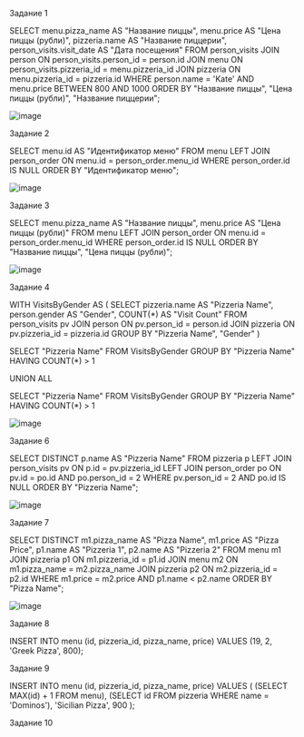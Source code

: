 Задание 1 

SELECT
    menu.pizza_name AS "Название пиццы",
    menu.price AS "Цена пиццы (рубли)",
    pizzeria.name AS "Название пиццерии",
    person_visits.visit_date AS "Дата посещения"
FROM
    person_visits
JOIN
    person ON person_visits.person_id = person.id
JOIN
    menu ON person_visits.pizzeria_id = menu.pizzeria_id
JOIN
    pizzeria ON menu.pizzeria_id = pizzeria.id
WHERE
    person.name = 'Kate'
    AND menu.price BETWEEN 800 AND 1000
ORDER BY
    "Название пиццы",
    "Цена пиццы (рубли)",
    "Название пиццерии";

![image](https://github.com/xisqzz/db_practice/assets/144116612/8a36eef4-3767-4365-87bd-95cb443ee3b9)

Задание 2 

SELECT
    menu.id AS "Идентификатор меню"
FROM
    menu
LEFT JOIN
    person_order ON menu.id = person_order.menu_id
WHERE
    person_order.id IS NULL
ORDER BY
    "Идентификатор меню";

![image](https://github.com/xisqzz/db_practice/assets/144116612/0dfe5049-f077-45ee-a765-73b3650f86c2)

Задание 3 

SELECT
    menu.pizza_name AS "Название пиццы",
    menu.price AS "Цена пиццы (рубли)"
FROM
    menu
LEFT JOIN
    person_order ON menu.id = person_order.menu_id
WHERE
    person_order.id IS NULL
ORDER BY
    "Название пиццы",
    "Цена пиццы (рубли)";

![image](https://github.com/xisqzz/db_practice/assets/144116612/b63988a7-a077-48ed-a4b3-d20acaf7b254)

Задание 4

WITH VisitsByGender AS (
    SELECT
        pizzeria.name AS "Pizzeria Name",
        person.gender AS "Gender",
        COUNT(*) AS "Visit Count"
    FROM
        person_visits pv
    JOIN
        person ON pv.person_id = person.id
    JOIN
        pizzeria ON pv.pizzeria_id = pizzeria.id
    GROUP BY
        "Pizzeria Name",
        "Gender"
)

SELECT "Pizzeria Name"
FROM VisitsByGender
GROUP BY "Pizzeria Name"
HAVING COUNT(*) > 1

UNION ALL

SELECT "Pizzeria Name"
FROM VisitsByGender
GROUP BY "Pizzeria Name"
HAVING COUNT(*) > 1

![image](https://github.com/xisqzz/db_practice/assets/144116612/11f2776d-aefa-40b8-aa70-8969cba9ccc6)

Задание 6

SELECT DISTINCT
    p.name AS "Pizzeria Name"
FROM
    pizzeria p
LEFT JOIN
    person_visits pv ON p.id = pv.pizzeria_id
LEFT JOIN
    person_order po ON pv.id = po.id AND po.person_id = 2
WHERE
    pv.person_id = 2 
    AND po.id IS NULL
ORDER BY
    "Pizzeria Name";

![image](https://github.com/xisqzz/db_practice/assets/144116612/3b56c1dc-f096-433d-89cf-520cbd3d95c6)

Задание 7 

SELECT DISTINCT
    m1.pizza_name AS "Pizza Name",
    m1.price AS "Pizza Price",
    p1.name AS "Pizzeria 1",
    p2.name AS "Pizzeria 2"
FROM
    menu m1
JOIN
    pizzeria p1 ON m1.pizzeria_id = p1.id
JOIN
    menu m2 ON m1.pizza_name = m2.pizza_name
JOIN
    pizzeria p2 ON m2.pizzeria_id = p2.id
WHERE
    m1.price = m2.price
    AND p1.name < p2.name
ORDER BY
    "Pizza Name";

![image](https://github.com/xisqzz/db_practice/assets/144116612/d6c50812-82d2-4a8e-a04c-f131c4abebd4)

Задание 8 

INSERT INTO menu (id, pizzeria_id, pizza_name, price)
VALUES (19, 2, 'Greek Pizza', 800);

Задание 9 

INSERT INTO menu (id, pizzeria_id, pizza_name, price)
VALUES (
    (SELECT MAX(id) + 1 FROM menu),
    (SELECT id FROM pizzeria WHERE name = 'Dominos'),
    'Sicilian Pizza',
    900
);

Задание 10 


